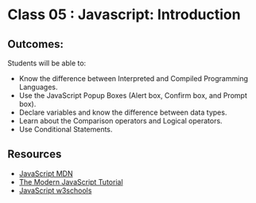 # Class 05 : Javascript: Introduction

## Outcomes:
Students will be able to:
- Know the difference between Interpreted and Compiled Programming Languages.
- Use the JavaScript Popup Boxes (Alert box, Confirm box, and Prompt box).
- Declare variables and know the difference between data types.
- Learn about the Comparison operators and Logical operators.
- Use Conditional Statements.


## Resources

- [JavaScript MDN](https://developer.mozilla.org/en-US/docs/Web/JavaScript?retiredLocale=ar)
- [The Modern JavaScript Tutorial](https://javascript.info/)
- [JavaScript w3schools](https://www.w3schools.com/js/default.asp)

